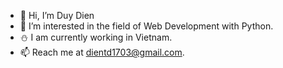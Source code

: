 - 👋 Hi, I’m Duy Dien
- 👀 I’m interested in the field of Web Development with Python.
- ⛄ I am currently working in Vietnam.
- 📫 Reach me at dientd1703@gmail.com.

